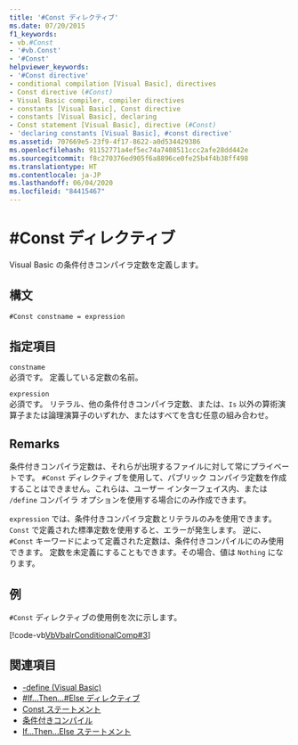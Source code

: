 ```yaml
---
title: '#Const ディレクティブ'
ms.date: 07/20/2015
f1_keywords:
- vb.#Const
- '#vb.Const'
- '#Const'
helpviewer_keywords:
- '#Const directive'
- conditional compilation [Visual Basic], directives
- Const directive (#Const)
- Visual Basic compiler, compiler directives
- constants [Visual Basic], Const directive
- constants [Visual Basic], declaring
- Const statement [Visual Basic], directive (#Const)
- 'declaring constants [Visual Basic], #const directive'
ms.assetid: 707669e5-23f9-4f17-8622-a0d534429386
ms.openlocfilehash: 91152771a4ef5ec74a7408511ccc2afe28dd442e
ms.sourcegitcommit: f8c270376ed905f6a8896ce0fe25b4f4b38ff498
ms.translationtype: HT
ms.contentlocale: ja-JP
ms.lasthandoff: 06/04/2020
ms.locfileid: "84415467"
---
```

# <a name="const-directive"></a>#Const ディレクティブ

Visual Basic の条件付きコンパイラ定数を定義します。  
  
## <a name="syntax"></a>構文  
  
```vb  
#Const constname = expression  
```  
  
## <a name="parts"></a>指定項目  

 `constname`  
 必須です。 定義している定数の名前。  
  
 `expression`  
 必須です。 リテラル、他の条件付きコンパイラ定数、または、`Is` 以外の算術演算子または論理演算子のいずれか、またはすべてを含む任意の組み合わせ。  
  
## <a name="remarks"></a>Remarks  

 条件付きコンパイラ定数は、それらが出現するファイルに対して常にプライベートです。 `#Const` ディレクティブを使用して、パブリック コンパイラ定数を作成することはできません。これらは、ユーザー インターフェイス内、または `/define` コンパイラ オプションを使用する場合にのみ作成できます。  
  
 `expression` では、条件付きコンパイラ定数とリテラルのみを使用できます。 `Const` で定義された標準定数を使用すると、エラーが発生します。 逆に、`#Const` キーワードによって定義された定数は、条件付きコンパイルにのみ使用できます。 定数を未定義にすることもできます。その場合、値は `Nothing` になります。  
  
## <a name="example"></a>例  

 `#Const` ディレクティブの使用例を次に示します。  
  
 [!code-vb[VbVbalrConditionalComp#3](~/samples/snippets/visualbasic/VS_Snippets_VBCSharp/VbVbalrConditionalComp/VB/Class1.vb#3)]  
  
## <a name="see-also"></a>関連項目

- [-define (Visual Basic)](../../reference/command-line-compiler/define.md)
- [#If...Then...#Else ディレクティブ](if-then-else-directives.md)
- [Const ステートメント](../statements/const-statement.md)
- [条件付きコンパイル](../../programming-guide/program-structure/conditional-compilation.md)
- [If...Then...Else ステートメント](../statements/if-then-else-statement.md)
